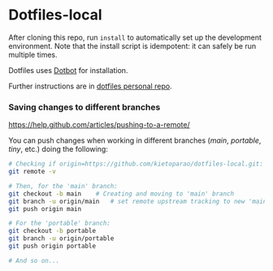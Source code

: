 # Dotfiles-local

After cloning this repo, run `install` to automatically set up the development environment. Note that the install script is idempotent: it can safely be run multiple times.

Dotfiles uses [Dotbot](https://github.com/anishathalye/dotbot) for installation.

Further instructions are in [dotfiles personal repo](https://github.com/kietoparao/dotfiles).

### Saving changes to different branches

<https://help.github.com/articles/pushing-to-a-remote/>

You can push changes when working in different branches (*main*, *portable*, *tiny*, etc.) doing the following:

```bash
# Checking if origin=https://github.com/kietoparao/dotfiles-local.git:
git remote -v

# Then, for the 'main' branch:
git checkout -b main    # Creating and moving to 'main' branch
git branch -u origin/main   # set remote upstream tracking to new 'main' branch
git push origin main

# For the 'portable' branch:
git checkout -b portable
git branch -u origin/portable
git push origin portable

# And so on...
```
